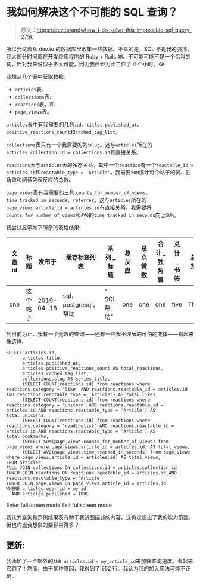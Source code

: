 # 我如何解决这个不可能的 SQL 查询？

> 原文：<https://dev.to/andy/how-i-do-solve-this-impossible-sql-query-275k>

所以我试着从 dev.to 的数据库里收集一些数据。不幸的是，SQL 不是我的强项，我大部分时间都在开发应用程序的 Ruby + Rails 端。不可能可能不是一个恰当的词，但对我来说似乎不太可能，因为我已经为此工作了 4 个小时。😭

我想从几个表中获取数据:

*   `articles`表、
*   `collections`表、
*   `reactions`表，和
*   `page_views`表。

`articles`表中有我需要的几列:`id`、`title`、`published_at`、`positive_reactions_count`和`cached_tag_list`。

`collections`表只有一个我需要的列:`slug`。这与`articles`所在的`articles.collection_id = collections.id`有直接关系。

`reactions`表与`articles`表的多态关系，其中一个`reaction`有一个`reactable_id = articles.id`和`reactable_type = 'Article'`。我需要`SUM`统计每个帖子的赞、独角兽和阅读列表反应的总数。

`page_views`表有我需要的三列:`counts_for_number_of_views`、`time_tracked_in_seconds`、`referrer`。这与`articles`所在的`page_views.article_id = articles.id`有直接关系。我需要将`counts_for_number_of_views`和`AVG`的`time_tracked_in_seconds`向上`SUM`。

我尝试显示如下所示的表格结果:

| 文章 id | 标题 | 发布于 | 缓存标签列表 | 系列 _ 标题 | 总反应 | 总点赞数 | 合计 _ 独角兽 | 总计 _ 书签 | 总浏览量 | 平均花费时间(秒) | 推荐人 |
| --- | --- | --- | --- | --- | --- | --- | --- | --- | --- | --- | --- |
| one | 这个帖子 | 2019-04-18 | sql，postgresql，帮助 | " SQL 帮助" | one | one | one | five | Thirty | [https://dev.to](https://dev.to) |  |

到目前为止，我有一个无效的查询——还有一些我不理解的可怕的变体——看起来像这样:

```
SELECT articles.id,
      articles.title,
      articles.published_at,
      articles.positive_reactions_count AS total_reactions,
      articles.cached_tag_list,
      collections.slug AS series_title,
      (SELECT COUNT(reactions.id) from reactions where reactions.category = 'like' AND reactions.reactable_id = articles.id AND reactions.reactable_type = 'Article') AS total_likes,
      (SELECT COUNT(reactions.id) from reactions where reactions.category = 'unicorn' AND reactions.reactable_id = articles.id AND reactions.reactable_type = 'Article') AS total_unicorns,
      (SELECT COUNT(reactions.id) from reactions where reactions.category = 'readinglist' AND reactions.reactable_id = articles.id AND reactions.reactable_type = 'Article') AS total_bookmarks,
      (SELECT SUM(page_views.counts_for_number_of_views) from page_views where page_views.article_id = articles.id) AS total_views,
      (SELECT AVG(page_views.time_tracked_in_seconds) from page_views where page_views.article_id = articles.id) AS total_views,
FROM articles
FULL JOIN collections ON collections.id = articles.collection_id
INNER JOIN reactions ON reactions.reactable_id = articles.id AND reactions.reactable_type = 'Article'
INNER JOIN page_views ON page_views.article_id = articles.id
WHERE articles.user_id = my_id
  AND articles.published = TRUE 
```

Enter fullscreen mode Exit fullscreen mode

我认为查询和示例结果表有助于我试图描述的内容。这肯定超出了我的能力范围，但也许比我想象的要容易得多？

## 更新:

我添加了一个额外的`AND articles.id = my_article_id`来加快查询速度。看起来它跑了！然而，由于某种原因，我得到了 952 行。我认为我的加入用法可能不正确...